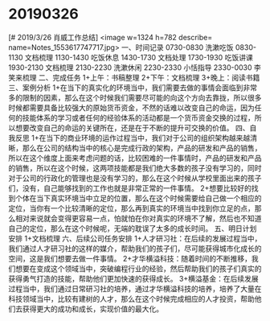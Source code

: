 # 20190326

[# 2019/3/26 肖威工作总结]
<image w=1324 h=782 describe= name=Notes_1553617747717.jpg>
一、时间记录
0730-0830 洗漱吃饭
0830-1130 文档梳理
1130-1430 吃饭休息
1430-1730 文档处理
1730-1930 吃饭讲课
1930-2130 文档梳理
2130-2230 洗漱休闲
2230-2330 小恬指导
2330-0030 李笑来梳理
二、完成任务
1+上午：书稿整理
2+下午：文档梳理
3+晚上：阅读书籍
三、案例分析
1+在当下的真实化的环境当中，我们需要去做的事情会面临到非常多的限制的因素，那么在这个时候我们需要尽可能的向这个方向去靠拢，所以很多时候都需要具备比较强大的原始货币资金，不然的话难以改变自己的命运，因为任何的技能体系的学习或者任何的经验体系的活动都是一个货币资金交换的过程，所以想要改变自己的命运的关键所在，还是在于不断的提升可交换的价值。
四、自我反思
1+在当下的商业环境的运作过程当中，我们对于公司的组织架构越来越清晰，那么在公司的结构当中的核心是完成行政的架构，产品的研发和产品的销售，所以在这个维度上面来考虑问题的话，比较困难的一件事情时，产品的研发和产品的销售，所以在这个时候，这两项技能都是我们绝大多数的孩子没有学习的，同时对于公司的行政化的管理也是没有学习的，那么在这个时候从学校里面出来的孩子们，没有，自己能够找到的工作也就是非常正常的一件事情。
2+想要比较好的找到个体在当下真实环境当中立足的位置，那么在这个时候需要给自己做一个相应的定位，当你有一个比较清晰的定位，那么再到真实的环境当中找到你立足的点，那么相对来说就会变得更容易一点，怕就怕在你对真实的环境不了解，然后也不知道自己的定位，那么在这个时候呢，无端的耽误了太多的成长时间。
五、明日计划安排
1+文档梳理
六、后续公司任务安排
1+人才研习社：在后续的发展过程当中，我们通过人才研习社的这样的媒介，帮助我们的孩子们，尽可能获得城市化成长的空间，这是我们想要去做一件事情。
2+才华横溢科技：随着时间的不断推移，我们想要在变成这个领域当中，突破编程行业的经验，然后帮助我们的孩子们真实的获得勇气打造的技能，帮助他们更加快速的获得成长。
3+横溢基金：在后续发展过程当中，我们通过日常研习社的培养，通过才华横溢科技的培养，培养了大量在科技领域当中，比较有建树的人才，那么在这个时候完成相应的人才投资，帮助他们去获得更大的成功和成长，实现价值的最大化。
